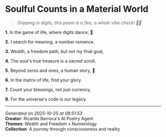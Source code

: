 # Soulful Counts in a Material World

> *Dripping in digits, this poem is a flex, a whole vibe check! 💸💯*

**1.** In the game of life, where digits dance, 💫


**2.** I search for meaning, a number romance.


**3.** Wealth, a freedom path, but not my final goal,


**4.** The soul's true treasure is a sacred scroll.


**5.** Beyond zeros and ones, a human story, 📜


**6.** In the matrix of life, find your glory.


**7.** Count your blessings, not just currency,


**8.** For the universe's code is our legacy.



---

*Generated on 2025-10-25 at 08:51:53*  
**Creator**: Ricardo Barroca's AI Poetry Agent  
**Themes**: Wealth and Freedom • Numerology  
**Collection**: A journey through consciousness and reality